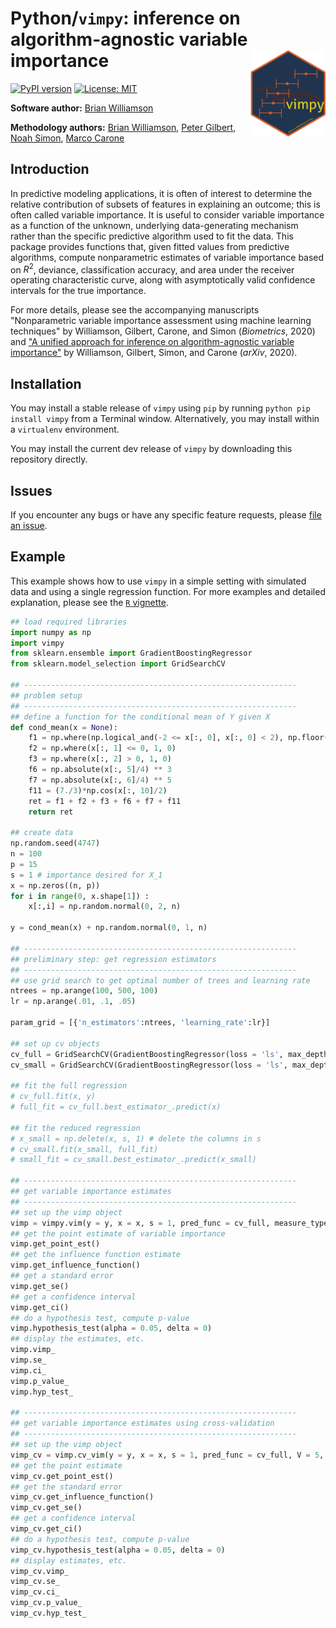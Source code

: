 # Python/`vimpy`: inference on algorithm-agnostic variable importance <img src="docs/vimpy_logo.png" align="right" width="120px"/>

[![PyPI version](https://badge.fury.io/py/vimpy.svg)](https://badge.fury.io/py/vimpy)
[![License: MIT](https://img.shields.io/badge/License-MIT-yellow.svg)](https://opensource.org/licenses/MIT)


**Software author:** [Brian Williamson](https://bdwilliamson.github.io/)

**Methodology authors:** [Brian Williamson](https://bdwilliamson.github.io/), [Peter Gilbert](https://www.fredhutch.org/en/faculty-lab-directory/gilbert-peter.html), [Noah Simon](http://faculty.washington.edu/nrsimon/), [Marco Carone](http://faculty.washington.edu/mcarone/about.html)

## Introduction

In predictive modeling applications, it is often of interest to determine the relative contribution of subsets of features in explaining an outcome; this is often called variable importance. It is useful to consider variable importance as a function of the unknown, underlying data-generating mechanism rather than the specific predictive algorithm used to fit the data. This package provides functions that, given fitted values from predictive algorithms, compute nonparametric estimates of variable importance based on $R^2$, deviance, classification accuracy, and area under the receiver operating characteristic curve, along with asymptotically valid confidence intervals for the true importance.

For more details, please see the accompanying manuscripts "Nonparametric variable importance assessment using machine learning techniques" by Williamson, Gilbert, Carone, and Simon (*Biometrics*, 2020) and ["A unified approach for inference on algorithm-agnostic variable importance"](https://arxiv.org/abs/2004.03683) by Williamson, Gilbert, Simon, and Carone (*arXiv*, 2020).

## Installation

You may install a stable release of `vimpy` using `pip` by running `python pip install vimpy` from a Terminal window. Alternatively, you may install within a `virtualenv` environment.

You may install the current dev release of `vimpy` by downloading this repository directly.

## Issues

If you encounter any bugs or have any specific feature requests, please [file an issue](https://github.com/bdwilliamson/vimpy/issues).

## Example

This example shows how to use `vimpy` in a simple setting with simulated data and using a single regression function. For more examples and detailed explanation, please see the [`R` vignette](https://bdwilliamson.github.io/vimp/articles/introduction_to_vimp.html).

```python
## load required libraries
import numpy as np
import vimpy
from sklearn.ensemble import GradientBoostingRegressor
from sklearn.model_selection import GridSearchCV

## -------------------------------------------------------------
## problem setup
## -------------------------------------------------------------
## define a function for the conditional mean of Y given X
def cond_mean(x = None):
    f1 = np.where(np.logical_and(-2 <= x[:, 0], x[:, 0] < 2), np.floor(x[:, 0]), 0)
    f2 = np.where(x[:, 1] <= 0, 1, 0)
    f3 = np.where(x[:, 2] > 0, 1, 0)
    f6 = np.absolute(x[:, 5]/4) ** 3
    f7 = np.absolute(x[:, 6]/4) ** 5
    f11 = (7./3)*np.cos(x[:, 10]/2)
    ret = f1 + f2 + f3 + f6 + f7 + f11
    return ret

## create data
np.random.seed(4747)
n = 100
p = 15
s = 1 # importance desired for X_1
x = np.zeros((n, p))
for i in range(0, x.shape[1]) :
    x[:,i] = np.random.normal(0, 2, n)

y = cond_mean(x) + np.random.normal(0, 1, n)

## -------------------------------------------------------------
## preliminary step: get regression estimators
## -------------------------------------------------------------
## use grid search to get optimal number of trees and learning rate
ntrees = np.arange(100, 500, 100)
lr = np.arange(.01, .1, .05)

param_grid = [{'n_estimators':ntrees, 'learning_rate':lr}]

## set up cv objects
cv_full = GridSearchCV(GradientBoostingRegressor(loss = 'ls', max_depth = 1), param_grid = param_grid, cv = 5)
cv_small = GridSearchCV(GradientBoostingRegressor(loss = 'ls', max_depth = 1), param_grid = param_grid, cv = 5)

## fit the full regression
# cv_full.fit(x, y)
# full_fit = cv_full.best_estimator_.predict(x)

## fit the reduced regression
# x_small = np.delete(x, s, 1) # delete the columns in s
# cv_small.fit(x_small, full_fit)
# small_fit = cv_small.best_estimator_.predict(x_small)

## -------------------------------------------------------------
## get variable importance estimates
## -------------------------------------------------------------
## set up the vimp object
vimp = vimpy.vim(y = y, x = x, s = 1, pred_func = cv_full, measure_type = "r_squared")
## get the point estimate of variable importance
vimp.get_point_est()
## get the influence function estimate
vimp.get_influence_function()
## get a standard error
vimp.get_se()
## get a confidence interval
vimp.get_ci()
## do a hypothesis test, compute p-value
vimp.hypothesis_test(alpha = 0.05, delta = 0)
## display the estimates, etc.
vimp.vimp_
vimp.se_
vimp.ci_
vimp.p_value_
vimp.hyp_test_

## -------------------------------------------------------------
## get variable importance estimates using cross-validation
## -------------------------------------------------------------
## set up the vimp object
vimp_cv = vimp.cv_vim(y = y, x = x, s = 1, pred_func = cv_full, V = 5, measure_type = "r_squared")
## get the point estimate
vimp_cv.get_point_est()
## get the standard error
vimp_cv.get_influence_function()
vimp_cv.get_se()
## get a confidence interval
vimp_cv.get_ci()
## do a hypothesis test, compute p-value
vimp_cv.hypothesis_test(alpha = 0.05, delta = 0)
## display estimates, etc.
vimp_cv.vimp_
vimp_cv.se_
vimp_cv.ci_
vimp_cv.p_value_
vimp_cv.hyp_test_
```
